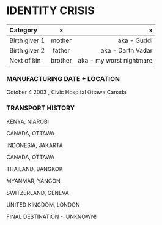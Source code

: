 # **IDENTITY CRISIS**
| Category    | x | x |
| :---        |    :----:   |          ---: |
| Birth giver 1 | mother | aka - Guddi |
| Birth giver 2 | father | aka - Darth Vadar |
| Next of kin | brother | aka - my worst nightmare |

### MANUFACTURING DATE + LOCATION 
October 4 2003 , Civic Hospital Ottawa Canada 

### TRANSPORT HISTORY 

KENYA, NIAROBI 

CANADA, OTTAWA

INDONESIA, JAKARTA

CANADA, OTTAWA

THAILAND, BANGKOK 

MYANMAR, YANGON

SWITZERLAND, GENEVA 

UNITED KINGDOM, LONDON 

FINAL DESTINATION - !UNKNOWN!
